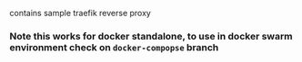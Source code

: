 contains sample traefik reverse proxy

### Note this works for docker standalone, to use in docker swarm environment check on `docker-compopse` branch
